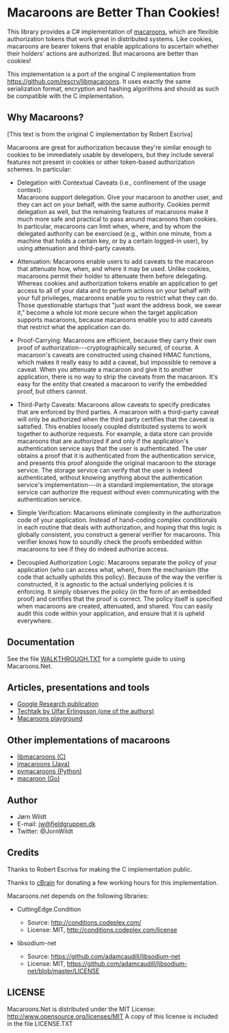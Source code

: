 # Macaroons are Better Than Cookies!

This library provides a C# implementation of [macaroons](http://research.google.com/pubs/pub41892.html), 
which are flexible authorization tokens that work great in distributed systems. Like cookies,
macaroons are bearer tokens that enable applications to ascertain whether their
holders' actions are authorized. But macaroons are better than cookies!

This implementation is a port of the original C implementation from https://github.com/rescrv/libmacaroons.
It uses exactly the same serialization format, encryption and hashing algorithms and should as such be 
compatible with the C implementation.

## Why Macaroons?

[This text is from the original C implementation by Robert Escriva]

Macaroons are great for authorization because they're similar enough to cookies
to be immediately usable by developers, but they include several features not
present in cookies or other token-based authorization schemes.  In particular:

* Delegation with Contextual Caveats (i.e., confinement of the usage context):  
  Macaroons support delegation.  Give your macaroon to another user, and they 
  can act on your behalf, with the same authority.  Cookies permit delegation 
  as well, but the remaining features of macaroons make it much more safe and
  practical to pass around macaroons than cookies.  In particular, macaroons
  can limit when, where, and by whom the delegated authority can be exercised
  (e.g., within one minute, from a machine that holds a certain key, or by a 
  certain logged-in user), by using attenuation and third-party caveats.

* Attenuation:  Macaroons enable users to add caveats to the macaroon that
  attenuate how, when, and where it may be used.  Unlike cookies, macaroons
  permit their holder to attenuate them before delegating.  Whereas cookies and
  authorization tokens enable an application to get access to all of your data
  and to perform actions on your behalf with your full privileges, macaroons
  enable you to restrict what they can do. Those questionable startups that
  "just want the address book, we swear it," become a whole lot more secure
  when the target application supports macaroons, because macaroons enable you
  to add caveats that restrict what the application can do.

* Proof-Carrying:  Macaroons are efficient, because they carry their own proof
  of authorization---cryptographically secured, of course.  A macaroon's
  caveats are constructed using chained HMAC functions, which makes it really
  easy to add a caveat, but impossible to remove a caveat.  When you attenuate
  a macaroon and give it to another application, there is no way to strip the
  caveats from the macaroon.  It's easy for the entity that created a macaroon
  to verify the embedded proof, but others cannot.

* Third-Party Caveats:  Macaroons allow caveats to specify predicates that are
  enforced by third parties.  A macaroon with a third-party caveat will only be
  authorized when the third party certifies that the caveat is satisfied.  This
  enables loosely coupled distributed systems to work together to authorize
  requests.  For example, a data store can provide macaroons that are
  authorized if and only if the application's authentication service says that
  the user is authenticated.  The user obtains a proof that it is
  authenticated from the authentication service, and presents this proof
  alongside the original macaroon to the storage service.  The storage service
  can verify that the user is indeed authenticated, without knowing anything
  about the authentication service's implementation---in a standard
  implementation, the storage service can authorize the request without even
  communicating with the authentication service.

* Simple Verification:  Macaroons eliminate complexity in the authorization
  code of your application.  Instead of hand-coding complex conditionals in
  each routine that deals with authorization, and hoping that this logic is
  globally consistent, you construct a general verifier for macaroons.  This
  verifier knows how to soundly check the proofs embedded within macaroons to
  see if they do indeed authorize access.

* Decoupled Authorization Logic:  Macaroons separate the policy of your
  application (who can access what, when), from the mechanism (the code that
  actually upholds this policy).  Because of the way the verifier is
  constructed, it is agnostic to the actual underlying policies it is
  enforcing.  It simply observes the policy (in the form of an embedded proof)
  and certifies that the proof is correct.  The policy itself is specified when
  macaroons are created, attenuated, and shared.  You can easily audit this
  code within your application, and ensure that it is upheld everywhere.


## Documentation

See the file [WALKTHROUGH.TXT](https://github.com/JornWildt/Macaroons.Net/blob/master/WALKTHROUGH.TXT) for
a complete guide to using Macaroons.Net.

## Articles, presentations and tools
* [Google Research publication](http://research.google.com/pubs/pub41892.html)
* [Techtalk by Úlfar Erlingsson (one of the authors)](https://air.mozilla.org/macaroons-cookies-with-contextual-caveats-for-decentralized-authorization-in-the-cloud/)
* [Macaroons playground](http://macaroons.io/)

## Other implementations of macaroons
* [libmacaroons (C)](https://github.com/rescrv/libmacaroons)
* [jmacaroons (Java)](https://github.com/nitram509/jmacaroons)
* [pymacaroons (Python)](https://github.com/ecordell/pymacaroons)
* [macaroon (Go)](https://github.com/rogpeppe/macaroon)

## Author
* Jørn Wildt
* E-mail: jw@fjeldgruppen.dk
* Twitter: @JornWildt

## Credits
Thanks to Robert Escriva for making the C implementation public.

Thanks to [cBrain](http://cbrain.com/) for donating a few working hours for this implementation.

Macaroons.net depends on the following libraries:

  * CuttingEdge.Condition
    * Source: http://conditions.codeplex.com/
    * License: MIT, http://conditions.codeplex.com/license
    
  * libsodium-net
    * Source: https://github.com/adamcaudill/libsodium-net
    * License: MIT, https://github.com/adamcaudill/libsodium-net/blob/master/LICENSE

## LICENSE
Macaroons.Net is distributed under the MIT License: http://www.opensource.org/licenses/MIT
A copy of this license is included in the file LICENSE.TXT

